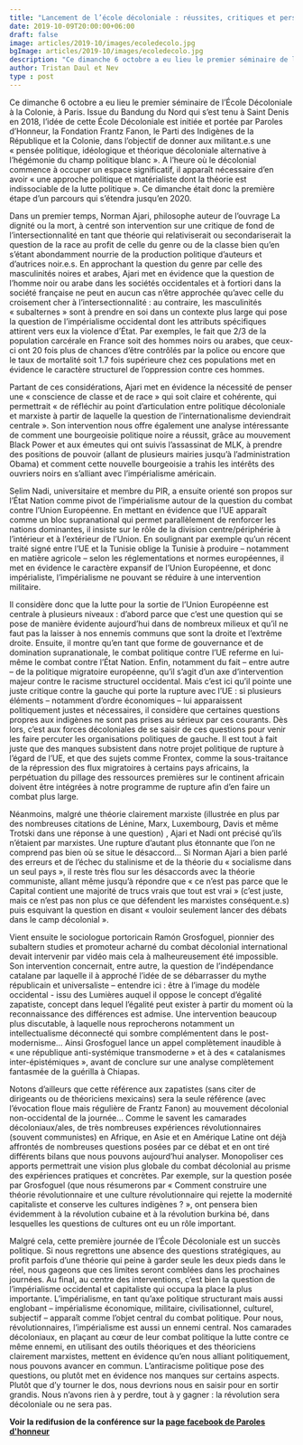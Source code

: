 ```yaml
---
title: "Lancement de l’école décoloniale : réussites, critiques et perspectives"
date: 2019-10-09T20:00:00+06:00
draft: false
image: articles/2019-10/images/ecoledecolo.jpg
bgImage: articles/2019-10/images/ecoledecolo.jpg
description: "Ce dimanche 6 octobre a eu lieu le premier séminaire de l’École Décoloniale à la Colonie, à Paris. Issue du Bandung du Nord qui s’est tenu à Saint Denis en 2018, l’idée de cette École Décoloniale est initiée et portée par Paroles d’Honneur, la Fondation Frantz Fanon, le Parti des Indigènes de la République et la Colonie, dans l’objectif de donner aux militant.e.s une « pensée politique, idéologique et théorique décoloniale alternative à l’hégémonie du champ politique blanc »."
author: Tristan Daul et Nev
type : post
---
```


Ce dimanche 6 octobre a eu lieu le premier séminaire de l’École Décoloniale à la Colonie, à Paris. Issue du Bandung du Nord qui s’est tenu à Saint Denis en 2018, l’idée de cette École Décoloniale est initiée et portée par Paroles d’Honneur, la Fondation Frantz Fanon, le Parti des Indigènes de la République et la Colonie, dans l’objectif de donner aux militant.e.s une « pensée politique, idéologique et théorique décoloniale alternative à l’hégémonie du champ politique blanc ». A l’heure où le décolonial commence à occuper un espace significatif, il apparaît nécessaire d’en avoir « une approche politique et matérialiste dont la théorie est indissociable de la lutte politique ». Ce dimanche était donc la première étape d’un parcours qui s’étendra jusqu’en 2020.

Dans un premier temps, Norman Ajari, philosophe auteur de l’ouvrage La dignité ou la mort, à centré son intervention sur une critique de fond de l’intersectionnalité en tant que théorie qui relativiserait ou secondariserait la question de la race au profit de celle du genre ou de la classe bien qu’en s’étant abondamment nourrie de la production politique d’auteurs et d’autrices noir.e.s.  En approchant la question du genre par celle des masculinités noires et arabes, Ajari met en évidence que la question de l’homme noir ou arabe dans les sociétés occidentales et à fortiori dans la société française ne peut en aucun cas n’être approchée qu’avec celle du croisement cher à l’intersectionnalité : au contraire, les masculinités « subalternes » sont à prendre en soi dans un contexte plus large qui pose la question de l’impérialisme occidental dont les attributs spécifiques attirent vers eux la violence d’État. Par exemples, le fait que 2/3 de la population carcérale en France soit des hommes noirs ou arabes, que ceux-ci ont 20 fois plus de chances d’être contrôlés par la police ou encore que le taux de mortalité soit 1.7 fois supérieure chez ces populations met en évidence le caractère structurel de l’oppression contre ces hommes.

Partant de ces considérations, Ajari met en évidence la nécessité de penser une « conscience de classe et de race » qui soit claire et cohérente, qui permettrait « de réfléchir au point d’articulation entre politique décoloniale et marxiste à partir de laquelle la question de l’internationalisme deviendrait centrale ». Son intervention nous offre également une analyse intéressante de comment une bourgeoisie politique noire a réussit, grâce au mouvement Black Power et aux émeutes qui ont suivis l’assassinat de MLK, à prendre des positions de pouvoir (allant de plusieurs mairies jusqu’à l’administration Obama) et comment cette nouvelle bourgeoisie a trahis les intérêts des ouvriers noirs en s’alliant avec l’impérialisme américain.

Selim Nadi, universitaire et membre du PIR, a ensuite orienté son propos sur l’État Nation comme pivot de l’impérialisme autour de la question du combat contre l’Union Européenne. En mettant en évidence que l’UE apparaît comme un bloc supranational qui permet parallèlement de renforcer les nations dominantes, il insiste sur le rôle de la division centre/périphérie à l’intérieur et à l’extérieur de l’Union. En soulignant par exemple qu’un récent traité signé entre l’UE et la Tunisie oblige la Tunisie à produire – notamment en matière agricole – selon les réglementations et normes européennes, il met en évidence le caractère expansif de l’Union Européenne, et donc impérialiste, l’impérialisme ne pouvant se réduire à une intervention militaire.

Il considère donc que la lutte pour la sortie de l’Union Européenne est centrale à plusieurs niveaux : d’abord parce que c’est une question qui se pose de manière évidente aujourd’hui dans de nombreux milieux et qu’il ne faut pas la laisser à nos ennemis communs que sont la droite et l’extrême droite. Ensuite, il montre qu’en tant que forme de gouvernance et de domination supranationale, le combat politique contre l’UE referme en lui-même le combat contre l’État Nation. Enfin, notamment du fait – entre autre – de la politique migratoire européenne, qu’il s’agit d’un axe d’intervention majeur contre le racisme structurel occidental. Mais c’est ici qu’il pointe une juste critique contre la gauche qui porte la rupture avec l’UE : si plusieurs éléments – notamment d’ordre économiques – lui apparaissent politiquement justes et nécessaires, il considère que certaines questions propres aux indigènes ne sont pas prises au sérieux par ces courants. Dès lors, c’est aux forces décoloniales de se saisir de ces questions pour venir les faire percuter les organisations politiques de gauche. Il est tout à fait juste que des manques subsistent dans notre projet politique de rupture à l’égard de l’UE, et que des sujets comme Frontex, comme la sous-traitance de la répression des flux migratoires à certains pays africains, la perpétuation du pillage des ressources premières sur le continent africain doivent être intégrées à notre programme de rupture afin d’en faire un combat plus large.

Néanmoins, malgré une théorie clairement marxiste (illustrée en plus par des nombreuses citations de Lénine, Marx, Luxembourg, Davis et même Trotski dans une réponse à une question) , Ajari et Nadi ont précisé qu’ils n’étaient par marxistes. Une rupture d’autant plus étonnante que l’on ne comprend pas bien où se situe le désaccord… Si Norman Ajari a bien parlé des erreurs et de l’échec du stalinisme et de la théorie du « socialisme dans un seul pays », il reste très flou sur les désaccords avec la théorie communiste, allant même jusqu’à répondre que « ce n’est pas parce que le Capital contient une majorité de trucs vrais que tout est vrai » (c’est juste, mais ce n’est pas non plus ce que défendent les marxistes conséquent.e.s) puis esquivant la question en disant « vouloir seulement lancer des débats dans le camp décolonial ».

Vient ensuite le sociologue portoricain Ramón Grosfoguel, pionnier des subaltern studies et promoteur acharné du combat décolonial international devait intervenir par vidéo mais cela à malheureusement été impossible. Son intervention concernait, entre autre, la question de l’indépendance catalane par laquelle il à approché l’idée de se débarrasser du mythe républicain et universaliste – entendre ici : être à l’image du modèle occidental -  issu des Lumières auquel il oppose le concept d’égalité zapatiste, concept dans lequel l’égalité peut exister à partir du moment où la reconnaissance des différences est admise. Une intervention beaucoup plus discutable, à laquelle nous reprocherons notamment un intellectualisme déconnecté qui sombre complémentent dans le post-modernisme… Ainsi Grosfoguel lance un appel complètement inaudible à « une république anti-systémique transmoderne » et à des « catalanismes inter-épistémiques », avant de conclure sur une analyse complètement fantasmée de la guérilla à Chiapas.

Notons d’ailleurs que cette référence aux zapatistes (sans citer de dirigeants ou de théoriciens mexicains) sera la seule référence (avec l’évocation floue mais régulière de Frantz Fanon) au mouvement décolonial non-occidental de la journée… Comme le savent les camarades décoloniaux/ales, de très nombreuses expériences révolutionnaires (souvent communistes) en Afrique, en Asie et en Amérique Latine ont déjà affrontés de nombreuses questions posées par ce débat et en ont tiré différents bilans que nous pouvons aujourd’hui analyser. Monopoliser ces apports permettrait une vision plus globale du combat décolonial au prisme des expériences pratiques et concrètes. Par exemple, sur la question posée par Grosfoguel (que nous résumerons par « Comment construire une théorie révolutionnaire et une culture révolutionnaire qui rejette la modernité capitaliste et conserve les cultures indigènes ? », ont pensera bien évidemment à la révolution cubaine et à la révolution burkina bé,  dans lesquelles les questions de cultures ont eu un rôle important.

Malgré cela, cette première journée de l’École Décoloniale est un succès politique. Si nous regrettons une absence des questions stratégiques, au profit parfois d’une théorie qui peine à garder seule les deux pieds dans le réel, nous gageons que ces limites seront comblées dans les prochaines journées. Au final, au centre des interventions, c’est bien la question de l’impérialisme occidental et capitaliste qui occupa la place la plus importante. L’impérialisme, en tant qu’axe politique structurant mais aussi englobant – impérialisme économique, militaire, civilisationnel, culturel, subjectif – apparaît comme l’objet central du combat politique. Pour nous, révolutionnaires, l’impérialisme est aussi un ennemi central. Nos camarades décoloniaux, en plaçant au cœur de leur combat politique la lutte contre ce même ennemi, en utilisant des outils théoriques et des théoriciens clairement marxistes, mettent en évidence qu’en nous alliant politiquement, nous pouvons avancer en commun. L’antiracisme politique pose des questions, ou plutôt met en évidence nos manques sur certains aspects. Plutôt que d’y tourner le dos, nous devrions nous en saisir pour en sortir grandis. Nous n’avons rien à y perdre, tout à y gagner : la révolution sera décoloniale ou ne sera pas.


**Voir la redifusion de la conférence sur la [page facebook de Paroles d'honneur](https://www.facebook.com/parolesdhonneurtv/videos/2412971905418813/)**
